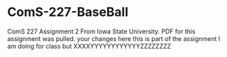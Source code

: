 # ComS-227-BaseBall
ComS 227 Assignment 2 From Iowa State University. PDF for this assignment was pulled.
your changes here this is part of the assignment I am doing for class but XXXXYYYYYYYYYYYYZZZZZZZZ
